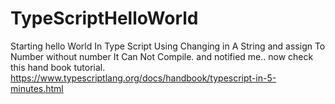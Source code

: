 # TypeScriptHelloWorld
Starting hello World In Type Script Using Changing in A String and assign To Number without number  It Can Not Compile. and notified me.. now check this hand book tutorial. https://www.typescriptlang.org/docs/handbook/typescript-in-5-minutes.html
